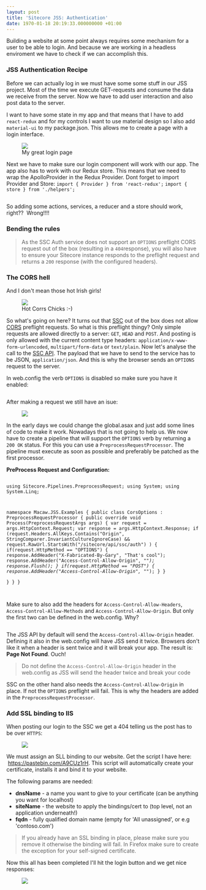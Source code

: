 ```yaml
---
layout: post
title: 'Sitecore JSS: Authentication'
date: 1970-01-18 20:19:33.000000000 +01:00
---
```

<p>Building a website at some point always requires some mechanism for a user to be able to login. And because we are working in a headless enviroment we have to check if we can accomplish this.</p><p> </p><h3 id="jss-authentication-recipe">JSS Authentication Recipe</h3><p>Before we can actually log in we must have some some stuff in our JSS project. Most of the time we execute GET-requests and consume the data we receive from the server. Now we have to add user interaction and also post data to the server.</p><p>I want to have some state in my app and that means that I have to add <code>react-redux</code> and for my controls I want to use material design so I also add <code>material-ui</code> to my package.json. This allows me to create a page with a login interface.</p><figure class="kg-image-card kg-width-full"><img src="/content/images/2018/09/login.png" class="kg-image"><figcaption>My great login page</figcaption></figure><p>Next we have to make sure our login component will work with our app. The app also has to work with our Redux store. This means that we need to wrap the ApolloProvider in the Redux Provider. Dont forget to import Provider and Store: <code>import { Provider } from 'react-redux';</code> <code>import { store } from './helpers';</code></p><pre class="language-jsx line-numbers"><code><script>
const AppRoot = ({ path, Router, graphQLClient }) => {
  const routeRenderFunction = (props) => <RouteHandler route={props} />;
  return (
    <Provider store={store}>
      <ApolloProvider client={graphQLClient}>
        <SitecoreContext componentFactory={componentFactory} contextFactory={SitecoreContextFactory}>
          <Router location={path} context={{}}>
            <Switch>
              {routePatterns.map((routePattern) => (
                <Route key={routePattern} path={routePattern} render={routeRenderFunction} />
              ))}
            </Switch>
          </Router>
        </SitecoreContext>
      </ApolloProvider>
    </Provider>
  );
};

export default AppRoot;
</script></code></pre><p>So adding some actions, services, a reducer and a store should work, right??  Wrong!!!!</p><h3 id="bending-the-rules">Bending the rules</h3><blockquote>As the SSC Auth service does not support an <code>OPTIONS</code> preflight CORS request out of the box (resulting in a <code>404</code>response), you will also have to ensure your Sitecore instance responds to the preflight request and returns a <code>200</code> response (with the configured headers).</blockquote><h3 id="the-cors-hell">The CORS hell</h3><p>And I don't mean those hot Irish girls!</p><figure class="kg-image-card"><img src="/content/images/2018/09/The-Corrs-the-corrs-26422784-1024-768.jpg" class="kg-image"><figcaption>Hot Corrs Chicks :-)</figcaption></figure><p>So what's going on here? It turns out that <a href="https://doc.sitecore.net/sitecore_experience_platform/developing/developing_with_sitecore/sitecoreservicesclient/sitecoreservicesclient">SSC</a> out of the box does not allow <a href="https://developer.mozilla.org/en-US/docs/Web/HTTP/CORS">CORS</a> preflight requests. So what is this preflight thingy? Only simple requests are allowed directly to a server: <code>GET</code>, <code>HEAD</code> and <code>POST</code>. And posting is only allowed with the current content type headers: <code>application/x-www-form-urlencoded</code>, <code>multipart/form-data</code> or <code>text/plain</code>. Now let's analyse the call to the <a href="https://doc.sitecore.net/sitecore_experience_platform/developing/developing_with_sitecore/sitecoreservicesclient/the_restful_api_for_the_itemservice">SSC API</a>. The payload that we have to send to the service has to be JSON, <code>application/json</code>. And this is why the browser sends an <code>OPTIONS</code> request to the server.</p><p>In web.config the verb <code>OPTIONS</code> is disabled so make sure you have it enabled:</p><pre class="language-xml line-numbers"><code><script>
    <security>
      <requestFiltering>
        <requestLimits maxAllowedContentLength="524288000" />
        <verbs allowUnlisted="true">
          <add verb="OPTIONS" allowed="true" />
          <add verb="PUT" allowed="false" />
          <add verb="DELETE" allowed="false" />
          <add verb="DEBUG" allowed="false" />
        </verbs>
      </requestFiltering>
    </security>
</script></code></pre><p>After making a request we still have an isue:</p><figure class="kg-image-card kg-width-full"><img src="/content/images/2018/09/405-1.png" class="kg-image"></figure><p>In the early days we could change the global.asax and just add some lines of code to make it work. Nowadays that is not going to help us. We now have to create a pipeline that will support the <code>OPTIONS</code> verb by returning a <code>200 OK</code> status. For this you can use a <code>PreprocessRequestProcessor</code>. The pipeline must execute as soon as possible and preferably be patched as the first processor.</p><p><strong>PreProcess Request and Configuration:</strong></p><pre class="language-csharp line-numbers"><code>
using Sitecore.Pipelines.PreprocessRequest;
using System;
using System.Linq;

namespace Macaw.JSS.Examples
{
    public class CorsOptions : PreprocessRequestProcessor
    {
        public override void Process(PreprocessRequestArgs args)
        {
            var request = args.HttpContext.Request;
            var response = args.HttpContext.Response;
            if (request.Headers.AllKeys.Contains("Origin", StringComparer.InvariantCultureIgnoreCase) &&
                request.RawUrl.StartsWith("/sitecore/api/ssc/auth")
                )
            {
                if(request.HttpMethod == "OPTIONS")
                {
                    response.AddHeader("X-Fabricated-By-Gary", "That's cool");
                    response.AddHeader("Access-Control-Allow-Origin", "*");
                    response.Flush();
                }
                if(request.HttpMethod == "POST")
                {
                    response.AddHeader("Access-Control-Allow-Origin", "*");
                }
            }               
        }
    }
}
</code></pre><pre class="language-xml line-numbers"><code><script>
<configuration xmlns:patch="http://www.sitecore.net/xmlconfig/">
  <sitecore>
    <pipelines>
      <preprocessRequest>
        <processor type="Macaw.JSS.Examples.CorsOptions, Macaw.JSS.Examples"
         patch:before="*[@type='Sitecore.Pipelines.PreprocessRequest.NormalizeRawUrl, Sitecore.Kernel']">
        </processor>
      </preprocessRequest>
    </pipelines>
  </sitecore>
</configuration>
</script></code></pre><p>Make sure to also add the headers for <code>Access-Control-Allow-Headers</code>, <code>Access-Control-Allow-Methods</code> and <code>Access-Control-Allow-Origin</code>. But only the first two can be defined in the web.config. Why?</p><pre class="language-xml line-numbers"><code><script>
    <httpProtocol>
      <customHeaders>
        <remove name="X-Powered-By" />
		<add name="Access-Control-Allow-Headers" value="origin, content-type, accept" />
		<add name="Access-Control-Allow-Methods" value="*" />
      </customHeaders>
    </httpProtocol>
</script></code></pre><p> The JSS API by default will send the <code>Access-Control-Allow-Origin</code> header. Defining it also in the web.config will have JSS send it twice. Browsers don't like it when a header is sent twice and it will break your app. The result is: <strong>Page Not Found</strong>. Ouch!</p><blockquote>Do not define the <code>Access-Control-Allow-Origin</code> header in the web.config as JSS will send the header twice and break your code</blockquote><p>SSC on the other hand also needs the <code>Access-Control-Allow-Origin</code> in place. If not the <code>OPTIONS</code> preflight will fail. This is why the headers are added in the <code>PreprocessRequestProcessor</code>.</p><h3 id="add-ssl-binding-to-iis">Add SSL binding to IIS</h3><p>When posting our login to the SSC we get a 404 telling us the post has to be over <code>HTTPS</code>:</p><figure class="kg-image-card kg-width-full"><img src="/content/images/2018/09/2018-09-26-09_12_52-Postman.png" class="kg-image"></figure><p>We must assign an SLL binding to our website. Get the script I have here:  <a href="https://pastebin.com/A9CUz1rH">https://pastebin.com/A9CUz1rH</a>. This script will automatically create your certificate, installs it and bind it to your website.</p><p>The following params are needed:</p><ul><li><strong>dnsName</strong> - a name you want to give to your certificate (can be anything you want for localhost)</li><li><strong>siteName</strong> - the website to apply the bindings/cert to (top level, not an application underneath!)</li><li><strong>fqdn</strong> - fully qualified domain name (empty for 'All unassigned', or e.g 'contoso.com')</li></ul><blockquote>If you already have an SSL binding in place, please make sure you remove it otherwise the binding will fail. In Firefox make sure to create the exception for your self-signed certificate.</blockquote><p>Now this all has been completed I'll hit the login button and we get nice responses:</p><figure class="kg-image-card kg-width-full"><img src="/content/images/2018/09/200ok.png" class="kg-image"></figure>
